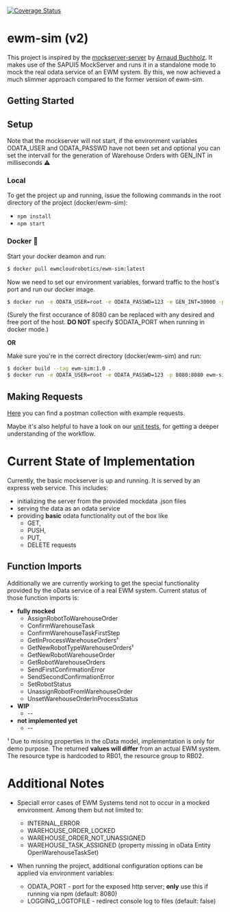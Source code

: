 [![Coverage Status](https://coveralls.io/repos/github/SAP/ewm-cloud-robotics/badge.svg?branch=master)](https://coveralls.io/github/SAP/ewm-cloud-robotics?branch=master)

# ewm-sim (v2)
This project is inspired by the [mockserver-server](https://github.com/ArnaudBuchholz/mockserver-server) by [Arnaud Buchholz](https://github.com/ArnaudBuchholz).
It makes use of the SAPUI5 MockServer and runs it in a standalone mode to mock the real odata service of an EWM system. By this, we now achieved a much slimmer approach compared to the former version of ewm-sim.

## Getting Started

## Setup
Note that the mockserver will not start, if the environment variables ODATA_USER and ODATA_PASSWD have not been set and optional you can set the intervall for the generation of Warehouse Orders with GEN_INT in milliseconds :warning:

### Local
To get the project up and running, issue the following commands in the root directory of the project (docker/ewm-sim):
* `npm install`
* `npm start`

### Docker :whale:
Start your docker deamon and run: 
```sh
$ docker pull ewmcloudrobotics/ewm-sim:latest
```
Now we need to set our environment variables, forward traffic to the host's port and run our docker image.
```sh
$ docker run -e ODATA_USER=root -e ODATA_PASSWD=123 -e GEN_INT=30000 -p 8080:8080 ewmcloudrobotics/ewm-sim:latest
```
(Surely the first occurance of 8080 can be replaced with any desired and free port of the host. **DO NOT** specify $ODATA_PORT when running in docker mode.)

**OR**

Make sure you're in the correct directory (docker/ewm-sim) and run:
```sh
$ docker build --tag ewm-sim:1.0 .
$ docker run -e ODATA_USER=root -e ODATA_PASSWD=123 -p 8080:8080 ewm-sim:1.0
```

## Making Requests

[Here](https://github.com/SAP/ewm-cloud-robotics/docker/ewm-sim/ZEWM_ROBCO_SRV.postman_collection.json) you can find a postman collection with example requests.

Maybe it's also helpful to have a look on our [unit tests](https://github.com/SAP/ewm-cloud-robotics/blob/master/docker/ewm-sim/test/test.js), for getting a deeper understanding of the workflow.


# Current State of Implementation
Currently, the basic mockserver is up and running. It is served by an express web service.
This includes:
* initializing the server from the provided mockdata .json files
* serving the data as an odata service
* providing **basic** odata functionality out of the box like
    * GET,
    * PUSH,
    * PUT,
    * DELETE
  requests

## Function Imports
Additionally we are currently working to get the special functionality provided by the oData service of a real EWM system.
Current status of those function imports is:
* **fully mocked**
    * AssignRobotToWarehouseOrder
    * ConfirmWarehouseTask
    * ConfirmWarehouseTaskFirstStep
    * GetInProcessWarehouseOrders¹
    * GetNewRobotTypeWarehouseOrders¹
    * GetNewRobotWarehouseOrder
    * GetRobotWarehouseOrders
    * SendFirstConfirmationError
    * SendSecondConfirmationError
    * SetRobotStatus
    * UnassignRobotFromWarehouseOrder
    * UnsetWarehouseOrderInProcessStatus
* **WIP**
    * --
* **not implemented yet**
    * --

¹ Due to missing properties in the oData model, implementation is only for demo purpose. The returned **values will differ** from an actual EWM system. The resource type is hardcoded to RB01, the resource group to RB02.

# Additional Notes
* Speciall error cases of EWM Systems tend not to occur in a mocked environment. Among them but not limited to:
    * INTERNAL_ERROR
    * WAREHOUSE_ORDER_LOCKED
    * WAREHOUSE_ORDER_NOT_UNASSIGNED
    * WAREHOUSE_TASK_ASSIGNED (property missing in oData Entity OpenWarehouseTaskSet)

* When running the project, additional configuration options can be applied via environment variables:
   * ODATA_PORT - port for the exposed http server; **only** use this if running via npm (default: 8080)
   * LOGGING_LOGTOFILE - redirect console log to files (default: false)